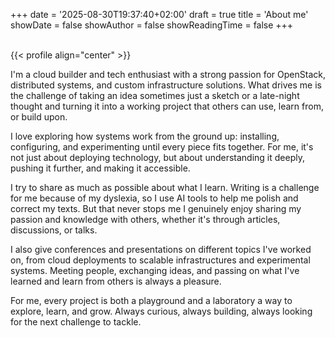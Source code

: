 +++
date = '2025-08-30T19:37:40+02:00'
draft = true
title = 'About me'
showDate = false
showAuthor = false
showReadingTime = false
+++

<br>
{{< profile align="center" >}}
<br>

I'm a cloud builder and tech enthusiast with a strong passion for OpenStack, distributed systems, and custom infrastructure solutions.
What drives me is the challenge of taking an idea sometimes just a sketch or a late-night thought and turning it into a working project that others can use, learn from, or build upon.

I love exploring how systems work from the ground up: installing, configuring, and experimenting until every piece fits together. For me, it's not just about deploying technology, but about understanding it deeply, pushing it further, and making it accessible.

I try to share as much as possible about what I learn. Writing is a challenge for me because of my dyslexia, so I use AI tools to help me polish and correct my texts. But that never stops me I genuinely enjoy sharing my passion and knowledge with others, whether it's through articles, discussions, or talks.

I also give conferences and presentations on different topics I've worked on, from cloud deployments to scalable infrastructures and experimental systems. Meeting people, exchanging ideas, and passing on what I've learned and learn from others is always a pleasure.

For me, every project is both a playground and a laboratory a way to explore, learn, and grow. Always curious, always building, always looking for the next challenge to tackle.
